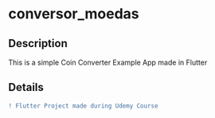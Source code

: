 # conversor_moedas

## Description
This is a simple Coin Converter Example App made in Flutter

## Details
```diff
! Flutter Project made during Udemy Course
```
